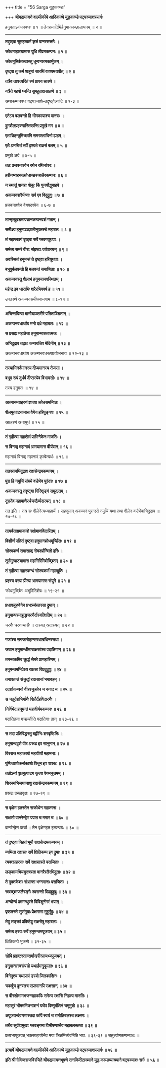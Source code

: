 +++
title = "56 Sarga युद्धकाण्डः"

+++
**श्रीमद्रामायणे वाल्मीकीये आदिकाव्ये युद्धकाण्डे पट्पञ्चाशस्सर्गः**

हनुमताऽकंपनवधः ॥ १ ॥ तेनरामादिभिर्हनुमानमच्छालाघनम् ॥ २ ॥

****

**तद्दृष्ट्वा सुमहत्कर्म कृतं वानरसत्तमैः ।**

**क्रोधमाहारयामास युधि तीव्रमकम्पनः ॥ १ ॥**

**क्रोधमूर्च्छितरूपस्तु धून्वन्परमकार्मुकम् ।**

**दृष्ट्वा तु कर्म शत्रूणां सारथिं वाक्यमत्रवीत् ॥ २ ॥**

**तत्रैव तावत्त्वरितं रथं प्रापय सारथे ।**

**यत्रैते बहवो घ्नन्ति सुबहून्राक्षसान्रणे ॥ ३ ॥**

अथाकम्पनवधः षट्पञ्चाशे–तद्दृष्ट्वेत्यादि ॥ १-३ ॥

****

**एतेऽत्र बलवन्तो हि भीमकायाश्च वानराः ।**

**द्रुमशैलप्रहरणास्तिष्ठन्ति प्रमुखे मम ॥ ४ ॥**

**एतान्निहन्तुमिच्छामि समरश्लाघिनो ह्यहम् ।**

**एतैः प्रमथितं सर्वें दृश्यते राक्षसं बलम् ॥ ५ ॥**

प्रमुखे अग्रे ॥ ४-५ ॥

**ततः प्रजवनाश्वेन रथेन रथिनांवरः ।**

**हरीनभ्यहनत्क्रोधाच्छरजालैरकम्पनः ॥ ६ ॥**

**न स्थातुं वानराः शेकुः किं पुनर्योद्धुमाहवे ।**

**अकम्पनशरैर्भग्नाः सर्व एव विदुद्रुवुः ॥ ७ ॥**

प्रजवनाश्वेन वेगवदश्वेन ॥ ६-७ ॥

****

**तान्मृत्युवशमापन्नानकम्पनवशं गतान् ।**

**समीक्ष्य हनुमाञ्ञ्ज्ञातीनुपतस्थे महाबलः ॥ ८ ॥**

**तं महाप्लवगं दृष्ट्वा सर्वे प्लवगयूथपाः ।**

**समेत्य समरे वीराः संहृष्टाः पर्यवारयन् ॥ ९ ॥**

**अवस्थितं हनूमन्तं ते दृष्ट्वा हरियूथपाः ।**

**बभूवुर्बलवन्तो हि बलवन्तं समाश्रिताः ॥ १० ॥**

**अकम्पनस्तु शैलाभं हनूमन्तमवस्थितम् ।**

**महेन्द्र इव धाराभिः शरैरभिववर्ष ह ॥ ११ ॥**

उपतस्थे अकम्पनसमीपमाजगाम ॥ ८-११ ॥

****

**अचिन्तयित्वा बाणौघाञ्शरीरे पतिताञ्शितान् ।**

**अकम्पनवधार्थाय मनो दध्रे महाबलः ॥ १२ ॥**

**स प्रसह्य महातेजा हनूमान्मारुतात्मजः ।**

**अभिदुद्राव तद्रक्षः कम्पयन्निव मेदिनीम् ॥ १३ ॥**

अकम्पनवधार्थाय अकम्पनवधरूपप्रयोजनाय ॥ १२-१३ ॥

****

**तस्याभिनर्दमानस्य दीप्यमानस्य तेजसा ।**

**बभूव रूपं दुर्धर्षं दीप्तस्येव विभावसोः ॥ १४ ॥**

तस्य हनुमतः ॥ १४ ॥

****

**आत्मानमग्रहरणं ज्ञात्वा क्रोधसमन्वितः ।**

**शैलमुत्पाटयामास वेगेन हरिपुङ्गवः ॥ १५ ॥**

अप्रहरणं अनायुधं ॥ १५ ॥

****

**तं गृहीत्वा महाशैलं पाणिनैकेन मारुतिः ।**

**स विनद्य महानादं भ्रामयामास वीर्यवान् ॥ १६ ॥**

महानादं विनद्य महानादं कृत्वेत्यर्थः ॥ १६ ॥

****

**ततस्तमभिदुद्राव राक्षसेन्द्रमकम्पनम् ।**

**पुरा हि नमुचिं संख्ये वज्रेणेव पुरंदरः ॥ १७ ॥**

**अकम्पनस्तु तद्दृष्ट्वा गिरिशृङ्गं समुद्यतम् ।**

**दूरादेव महाबाणैरर्धचन्द्रैर्व्यदारयत् ॥ १८ ॥**

तत इति । तत्र सः शैलेनेत्यध्याहार्यं । सहनुमान् अकम्पनं पुरन्दरो नमुचिं यथा तथा शैलेन वज्रेणेवाभिदुद्राव ॥ १७-१८ ॥

****

**तत्पर्वताग्रमाकाशे रक्षोबाणविदारितम् ।**

**विशीर्णं पतितं दृष्ट्वा हनुमान्क्रोधमूर्च्छितः ॥ १९ ॥**

**सोश्वकर्णं समासाद्य रोषदर्पान्वितो हरिः ।**

**तूर्णमुत्पाटयामास महागिरिमिवोच्छ्रितम् ॥ २० ॥**

**तं गृहीत्वा महास्कन्धं सोश्चकर्णं महाद्युतिः ।**

**प्रहस्य परया प्रीत्या भ्रामयामास संयुगे ॥ २१ ॥**

क्रोधमूर्च्छितः अभूदितिशेषः ॥ १९–२१ ॥

****

**प्रधावन्नूरुवेगेन प्रभञ्जंस्तरसा द्रुमान् ।**

**हनुमान्परमक्रुद्धचरणैर्दारयत्क्षितिम् ॥ २२ ॥**

चरणैः चरणन्यासैः । दारयत् अदास्यत् ॥ २२ ॥

****

**गजांश्च सगजारोहान्सरथान्रथिनस्तथा ।**

**जघान हनुमान्धीमान्राक्षसांश्च पदातिगान् ॥ २३ ॥**

**तमन्तकमिव क्रुद्धं सेमरे प्राणहारिणम् ।**

**हनुमन्तमभिप्रेक्ष्य राक्षसा विप्रदुद्रुवुः ॥ २४ ॥**

**तमापतन्तं संक्रुद्धं राक्षसानां भयावहम् ।**

**ददर्शाकम्पनो वीरश्चुक्रोध च ननाद च ॥ २५ ॥**

**स चतुर्दशभिर्बाणैः शितैर्देहविदारणैः ।**

**निर्विभेद हनूमन्तं महावीर्यमकम्पनः ॥ २६ ॥**

पदातितया गच्छन्तीति पदातिगाः तान् ॥ २३-२६ ॥

****

**स तदा प्रतिविद्धस्तु बह्वीभिः शरवृष्टिभिः ।**

**हनुमान्ददृशे वीरः प्ररूढ इव सानुमान् ॥ २७ ॥**

**विरराज महाकायो महावीर्यो महामनाः ।**

**पुष्पिताशोकसंकाशो विधूम इव पावकः ॥ २८ ॥**

**ततोऽन्यं वृक्षमुत्पाट्य कृत्वा वेगमनुत्तमम् ।**

**शिरस्यभिजघानाशु राक्षसेन्द्रमकम्पनम् ॥ २९ ॥**

प्ररूढः प्ररूढवृक्षः ॥ २७–२९ ॥

****

**स वृक्षेण हतस्तेन सक्रोधेन महात्मना ।**

**राक्षसो वानरेन्द्रेण पपात च ममार च ॥ ३० ॥**

वानरेन्द्रेण कर्त्रा । तेन वृक्षेणहत इत्यन्वयः ॥ ३० ॥

****

**तं दृष्ट्वा निहतं भूमौ राक्षसेन्द्रमकम्पनम् ।**

**व्यथिता राक्षसाः सर्वे क्षितिकम्प इव द्रुमाः ॥ ३१ ॥**

**त्यक्तप्रहरणाः सर्वे राक्षसास्ते पराजिताः ।**

**लङ्कामभिययुस्त्रस्ता वानरैस्तैरभिद्रुताः ॥ ३२ ॥**

**ते मुक्तकेशाः संभ्रान्ता भग्नमानाः पराजिताः ।**

**स्रवच्छ्रमजलैरङ्गैः श्वसन्तो विप्रदुद्रुवुः ॥ ३३ ॥**

**अन्योन्यं प्रममन्थुस्ते विविशुर्नगरं भयात् ।**

**पृष्ठतस्ते सुसंमूढाः प्रेक्षमाणा मुहुर्मुहुः ॥ ३४ ॥**

**तेषु लङ्कां प्रविष्टेषु राक्षसेषु महाबलाः ।**

**समेत्य हरयः सर्वे हनुमन्तमपूजयन् ॥ ३५ ॥**

क्षितिकम्पे भूकम्पे ॥ ३१-३५ ॥

****

**सोपि प्रहृष्टस्तान्सर्वान्हरीन्प्रत्यभ्यपूजयत् ।**

**हनुमान्सत्त्वसंपन्नो यथार्हमनुकूलतः ॥ ३६ ॥**

**विनेदुश्च यथाप्राणं हरयो जितकाशिनः ।**

**चकर्षुच पुनस्तत्र सप्राणानपि राक्षसान् ॥ ३७ ॥**

**स वीरशोभामभजन्महाकपिः समेत्य रक्षांसि निहत्य मारुतिः ।**

**महासुरं भीमममित्रनाशनं यथैव विष्णुर्बलिनं चमूमुखे ॥ ३८ ॥**

**अपूजयन्देवगणास्तदा कपिं स्वयं च रामोतिबलश्च लक्ष्मणः ।**

**तथैव सुग्रीवमुखाः प्लवङ्गमा विभीषणश्चैव महाबलस्तथा ॥ ३९ ॥**

प्रत्यभ्यपूजयत् भवत्साहाय्येनैव मया जितमित्येवमिति भावः ॥ ३६-३९ ॥ चतुर्थ्यामकम्पनवधः ॥

****

**इत्यार्षे श्रीमद्रामायणे वाल्मीकीये आदिकाव्ये युद्धकाण्डे पट्पञ्चाशस्सर्गः ॥ ५६ ॥**

**इति श्रीगोविन्दराजविरचिते श्रीमद्रामायणभूषणे रत्नकिरीटाख्याने युद्ध काण्डव्याख्याने षट्पञ्चाशः सर्गः ॥ ५६ ॥**

